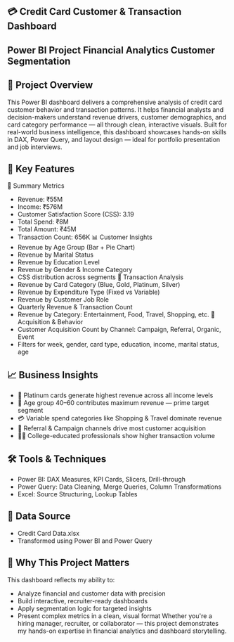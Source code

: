 ## 💳 Credit Card Customer & Transaction Dashboard
## Power BI Project  Financial Analytics  Customer Segmentation

## 🧩 Project Overview
This Power BI dashboard delivers a comprehensive analysis of credit card customer behavior and transaction patterns. It helps financial analysts and decision-makers understand revenue drivers, customer demographics, and card category performance — all through clean, interactive visuals.
Built for real-world business intelligence, this dashboard showcases hands-on skills in DAX, Power Query, and layout design — ideal for portfolio presentation and job interviews.

## 🚀 Key Features
📌 Summary Metrics
- Revenue: ₹55M
- Income: ₹576M
- Customer Satisfaction Score (CSS): 3.19
- Total Spend: ₹8M
- Total Amount: ₹45M
- Transaction Count: 656K
📊 Customer Insights
- Revenue by Age Group (Bar + Pie Chart)
- Revenue by Marital Status
- Revenue by Education Level
- Revenue by Gender & Income Category
- CSS distribution across segments
💼 Transaction Analysis
- Revenue by Card Category (Blue, Gold, Platinum, Silver)
- Revenue by Expenditure Type (Fixed vs Variable)
- Revenue by Customer Job Role
- Quarterly Revenue & Transaction Count
- Revenue by Category: Entertainment, Food, Travel, Shopping, etc.
🧠 Acquisition & Behavior
- Customer Acquisition Count by Channel: Campaign, Referral, Organic, Event
- Filters for week, gender, card type, education, income, marital status, age

## 📈 Business Insights
- 🎯 Platinum cards generate highest revenue across all income levels
- 🧓 Age group 40–60 contributes maximum revenue — prime target segment
- 💳 Variable spend categories like Shopping & Travel dominate revenue
- 🧠 Referral & Campaign channels drive most customer acquisition
- 👩‍🎓 College-educated professionals show higher transaction volume

## 🛠️ Tools & Techniques
- Power BI: DAX Measures, KPI Cards, Slicers, Drill-through
- Power Query: Data Cleaning, Merge Queries, Column Transformations
- Excel: Source Structuring, Lookup Tables

## 📂 Data Source
- Credit Card Data.xlsx
- Transformed using Power BI and Power Query

## 🎯 Why This Project Matters
This dashboard reflects my ability to:
- Analyze financial and customer data with precision
- Build interactive, recruiter-ready dashboards
- Apply segmentation logic for targeted insights
- Present complex metrics in a clean, visual format
Whether you're a hiring manager, recruiter, or collaborator — this project demonstrates my hands-on expertise in financial analytics and dashboard storytelling.


